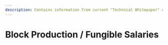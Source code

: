 ```yaml
---
description: Contains information from current "Technical Whitepaper" on semada.io
---
```


# Block Production / Fungible Salaries


